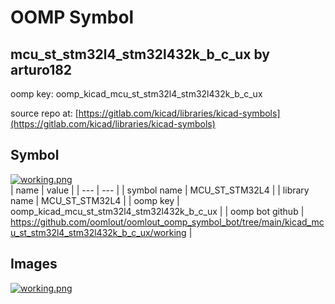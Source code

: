 # OOMP Symbol  
## mcu_st_stm32l4_stm32l432k_b_c_ux  by arturo182  
  
oomp key: oomp_kicad_mcu_st_stm32l4_stm32l432k_b_c_ux  
  
source repo at: [https://gitlab.com/kicad/libraries/kicad-symbols](https://gitlab.com/kicad/libraries/kicad-symbols)  
## Symbol  
  
[![working.png](working_600.png)](working.png)  
| name | value | 
| --- | --- | 
| symbol name | MCU_ST_STM32L4 | 
| library name | MCU_ST_STM32L4 | 
| oomp key | oomp_kicad_mcu_st_stm32l4_stm32l432k_b_c_ux | 
| oomp bot github | https://github.com/oomlout/oomlout_oomp_symbol_bot/tree/main/kicad_mcu_st_stm32l4_stm32l432k_b_c_ux/working | 
## Images  
  
[![working.png](working_140.png)](working.png)  
